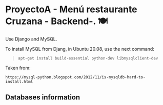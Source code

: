# ProyectoA - Menú restaurante Cruzana - Backend-. 🍽

Use Django and MySQL.

To install MySQL from Djang, in Ubuntu 20.08, use the next command:
 > `apt-get install build-essential python-dev libmysqlclient-dev`

 Taken from: 

 `https://mysql-python.blogspot.com/2012/11/is-mysqldb-hard-to-install.html`


## Databases information